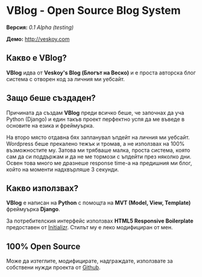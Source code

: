 # VBlog - Open Source Blog System
**Версия:** *0.1 Alpha (testing)*

**Демо:** http://veskoy.com

## Какво е VBlog?
**VBlog** идва от **Veskoy's Blog (Блогът на Веско)** и е проста авторска блог система с отворен код за личния ми уебсайт.

## Защо беше създаден?
Причината да създам **VBlog** преди всичко беше, че започнах да уча Python (Django) и един такъв проект перфектно успя да ме въведе в основите на езика и фреймуърка.

На второ място отдавна бях запланувал ъпдейт на личния ми уебсайт. Wordpress беше прекалено тежък и тромав, а не използвах на 100% възможностите му. Затова ми трябваше малка, проста система, която сам да си поддържам и да не ме тормози с ъпдейти през няколко дни. Освен това много ме дразнеше response time-а на предишния ми блог, който на моменти надхвърляше 3 секунди.

## Какво използвах?
**VBlog** е написан на **Python** с помощта на **MVT (Model, View, Template)** фреймуърка **Django**.

За потребителския интерфейс използвах **HTML5 Responsive Boilerplate** предоставен от [Initializr](http://www.initializr.com/). Стилът му е леко модифициран от мен.

## 100% Open Source
Може да изтеглите, модифицирате, надграждате, използвате за собствени нужди проекта от [Github](https://github.com/veskoy/VBlog).